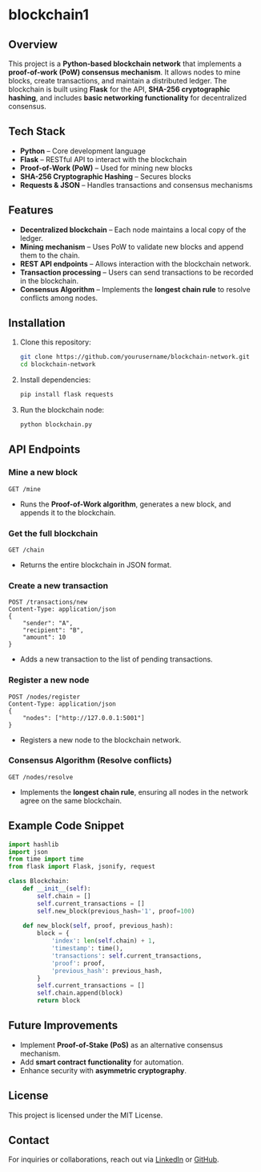 # blockchain1

## Overview
This project is a **Python-based blockchain network** that implements a **proof-of-work (PoW) consensus mechanism**. It allows nodes to mine blocks, create transactions, and maintain a distributed ledger. The blockchain is built using **Flask** for the API, **SHA-256 cryptographic hashing**, and includes **basic networking functionality** for decentralized consensus.

## Tech Stack
- **Python** – Core development language
- **Flask** – RESTful API to interact with the blockchain
- **Proof-of-Work (PoW)** – Used for mining new blocks
- **SHA-256 Cryptographic Hashing** – Secures blocks
- **Requests & JSON** – Handles transactions and consensus mechanisms

## Features
- **Decentralized blockchain** – Each node maintains a local copy of the ledger.
- **Mining mechanism** – Uses PoW to validate new blocks and append them to the chain.
- **REST API endpoints** – Allows interaction with the blockchain network.
- **Transaction processing** – Users can send transactions to be recorded in the blockchain.
- **Consensus Algorithm** – Implements the **longest chain rule** to resolve conflicts among nodes.

## Installation
1. Clone this repository:
   ```bash
   git clone https://github.com/yourusername/blockchain-network.git
   cd blockchain-network
   ```
2. Install dependencies:
   ```bash
   pip install flask requests
   ```
3. Run the blockchain node:
   ```bash
   python blockchain.py
   ```

## API Endpoints
### **Mine a new block**
```http
GET /mine
```
- Runs the **Proof-of-Work algorithm**, generates a new block, and appends it to the blockchain.

### **Get the full blockchain**
```http
GET /chain
```
- Returns the entire blockchain in JSON format.

### **Create a new transaction**
```http
POST /transactions/new
Content-Type: application/json
{
    "sender": "A",
    "recipient": "B",
    "amount": 10
}
```
- Adds a new transaction to the list of pending transactions.

### **Register a new node**
```http
POST /nodes/register
Content-Type: application/json
{
    "nodes": ["http://127.0.0.1:5001"]
}
```
- Registers a new node to the blockchain network.

### **Consensus Algorithm (Resolve conflicts)**
```http
GET /nodes/resolve
```
- Implements the **longest chain rule**, ensuring all nodes in the network agree on the same blockchain.

## Example Code Snippet
```python
import hashlib
import json
from time import time
from flask import Flask, jsonify, request

class Blockchain:
    def __init__(self):
        self.chain = []
        self.current_transactions = []
        self.new_block(previous_hash='1', proof=100)
    
    def new_block(self, proof, previous_hash):
        block = {
            'index': len(self.chain) + 1,
            'timestamp': time(),
            'transactions': self.current_transactions,
            'proof': proof,
            'previous_hash': previous_hash,
        }
        self.current_transactions = []
        self.chain.append(block)
        return block
```

## Future Improvements
- Implement **Proof-of-Stake (PoS)** as an alternative consensus mechanism.
- Add **smart contract functionality** for automation.
- Enhance security with **asymmetric cryptography**.

## License
This project is licensed under the MIT License.

## Contact
For inquiries or collaborations, reach out via [LinkedIn](https://www.linkedin.com/in/jorwinreyes/) or [GitHub](https://github.com/Jorwin-dev).

